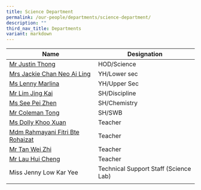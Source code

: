 ```yaml
---
title: Science Department
permalink: /our-people/departments/science-department/
description: ""
third_nav_title: Departments
variant: markdown
---
```

| Name | Designation| 
| -------- | -------- | 
|[Mr Justin Thong](mailto:thong_ching_guan@schools.gov.sg)|HOD/Science
|[Mrs Jackie Chan Neo Ai Ling](mailto:neo_ai_ling_jackie@schools.gov.sg)|YH/Lower sec
|[Ms Lenny Marlina](mailto:lenny_marlina_mohamed@schools.gov.sg)|YH/Upper Sec
|[Mr Lim Jing Kai](mailto:lim_jing_kai@schools.gov.sg)|SH/Discipline
|[Ms See Pei Zhen](mailto:see_pei_zhen@schools.gov.sg)|SH/Chemistry
|[Mr Coleman Tong](mailto:Tong_Coleman@schools.gov.sg)|SH/SWB
|[Ms Dolly Khoo Xuan](mailto:dolly_khoo@schools.gov.sg)|Teacher
|[Mdm Rahmayani Fitri Bte Rohaizat](mailto:rahmayani_fitri_rohaizat@schools.gov.sg)|Teacher
|[Mr Tan Wei Zhi](mailto:tan_wei_zhi@schools.gov.sg)|Teacher
|[Mr Lau Hui Cheng](mailto:lau_hui_cheng@schools.gov.sg)|Teacher
|Miss Jenny Low Kar Yee|Technical Support Staff (Science Lab)
||